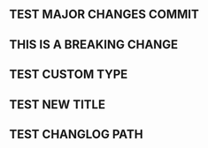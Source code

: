## TEST MAJOR CHANGES COMMIT

## THIS IS A BREAKING CHANGE

## TEST CUSTOM TYPE

## TEST NEW TITLE

## TEST CHANGLOG PATH